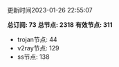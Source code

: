 更新时间2023-01-26 22:55:07

**总订阅: 73**
**总节点: 2318**
**有效节点: 311**
- trojan节点: 44
- v2ray节点: 129
- ss节点: 138
